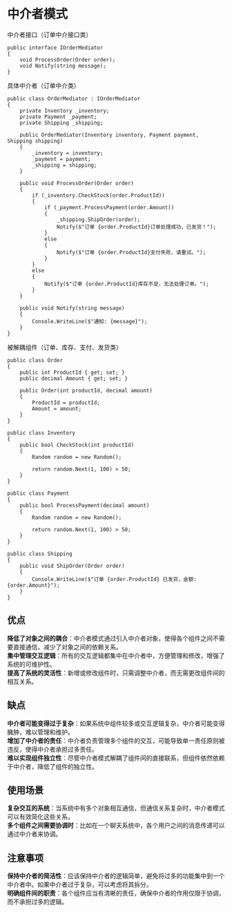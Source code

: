 ﻿# 中介者模式

中介者接口（订单中介接口类）
```
public interface IOrderMediator
{
    void ProcessOrder(Order order);
    void Notify(string message);
}
```

具体中介者（订单中介类）
```
public class OrderMediator : IOrderMediator
{
    private Inventory _inventory;
    private Payment _payment;
    private Shipping _shipping;

    public OrderMediator(Inventory inventory, Payment payment, Shipping shipping)
    {
        _inventory = inventory;
        _payment = payment;
        _shipping = shipping;
    }

    public void ProcessOrder(Order order)
    {
        if (_inventory.CheckStock(order.ProductId))
        {
            if (_payment.ProcessPayment(order.Amount))
            {
                _shipping.ShipOrder(order);
                Notify($"订单 {order.ProductId}订单处理成功，已发货！");
            }
            else
            {
                Notify($"订单 {order.ProductId}支付失败，请重试。");
            }
        }
        else
        {
            Notify($"订单 {order.ProductId}库存不足，无法处理订单。");
        }
    }

    public void Notify(string message)
    {
        Console.WriteLine($"通知: {message}");
    }
}
```

被解耦组件（订单、库存、支付、发货类）
```
public class Order
{
    public int ProductId { get; set; }
    public decimal Amount { get; set; }

    public Order(int productId, decimal amount)
    {
        ProductId = productId;
        Amount = amount;
    }
}

public class Inventory
{
    public bool CheckStock(int productId)
    {
        Random random = new Random();

        return random.Next(1, 100) > 50;
    }
}

public class Payment
{
    public bool ProcessPayment(decimal amount)
    {
        Random random = new Random();

        return random.Next(1, 100) > 50;
    }
}

public class Shipping
{
    public void ShipOrder(Order order)
    {
        Console.WriteLine($"订单 {order.ProductId} 已发货，金额: {order.Amount}");
    }
}
```

## 优点
**降低了对象之间的耦合**：中介者模式通过引入中介者对象，使得各个组件之间不需要直接通信，减少了对象之间的依赖关系。  
**集中管理交互逻辑**：所有的交互逻辑都集中在中介者中，方便管理和修改，增强了系统的可维护性。  
**提高了系统的灵活性**：新增或修改组件时，只需调整中介者，而无需更改组件间的相互关系。

## 缺点
**中介者可能变得过于复杂**：如果系统中组件较多或交互逻辑复杂，中介者可能变得臃肿，难以管理和维护。  
**增加了中介者的责任**：中介者负责管理多个组件的交互，可能导致单一责任原则被违反，使得中介者承担过多责任。  
**难以实现组件独立性**：尽管中介者模式解耦了组件间的直接联系，但组件依然依赖于中介者，降低了组件的独立性。

## 使用场景
**复杂交互的系统**：当系统中有多个对象相互通信，但通信关系复杂时，中介者模式可以有效简化这些关系。  
**多个组件之间需要协调时**：比如在一个聊天系统中，各个用户之间的消息传递可以通过中介者来协调。

## 注意事项
**保持中介者的简洁性**：应该保持中介者的逻辑简单，避免将过多的功能集中到一个中介者中。如果中介者过于复杂，可以考虑将其拆分。  
**明确组件间的职责**：各个组件应当有清晰的责任，确保中介者的作用仅限于协调，而不承担过多的逻辑。